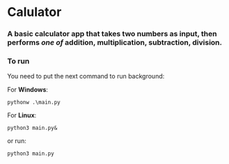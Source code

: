 # Calulator

### A basic calculator app that takes two numbers as input, then performs *one of* addition, multiplication, subtraction, division.

### To run

You need to put the next command to run background:

For **Windows**:
```
pythonw .\main.py
```

For **Linux**:
```
python3 main.py&
```

or run:
```
python3 main.py
```

